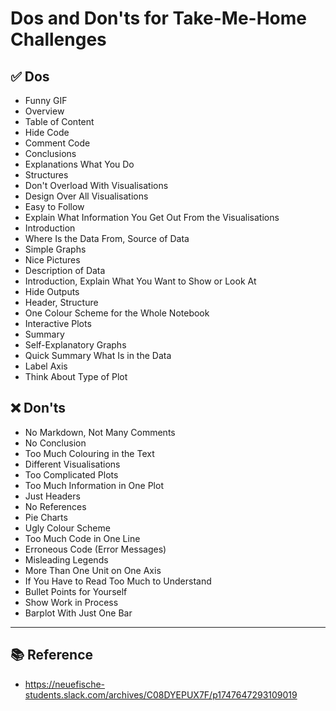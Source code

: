 # Dos and Don'ts for Take-Me-Home Challenges

## ✅ Dos

- Funny GIF
- Overview
- Table of Content
- Hide Code
- Comment Code
- Conclusions
- Explanations What You Do
- Structures
- Don't Overload With Visualisations
- Design Over All Visualisations
- Easy to Follow
- Explain What Information You Get Out From the Visualisations
- Introduction
- Where Is the Data From, Source of Data
- Simple Graphs
- Nice Pictures
- Description of Data
- Introduction, Explain What You Want to Show or Look At
- Hide Outputs
- Header, Structure
- One Colour Scheme for the Whole Notebook
- Interactive Plots
- Summary
- Self-Explanatory Graphs
- Quick Summary What Is in the Data
- Label Axis
- Think About Type of Plot

## ❌ Don'ts

- No Markdown, Not Many Comments
- No Conclusion
- Too Much Colouring in the Text
- Different Visualisations
- Too Complicated Plots
- Too Much Information in One Plot
- Just Headers
- No References
- Pie Charts
- Ugly Colour Scheme
- Too Much Code in One Line
- Erroneous Code (Error Messages)
- Misleading Legends
- More Than One Unit on One Axis
- If You Have to Read Too Much to Understand
- Bullet Points for Yourself
- Show Work in Process
- Barplot With Just One Bar

---

## 📚 Reference

- <https://neuefische-students.slack.com/archives/C08DYEPUX7F/p1747647293109019>
